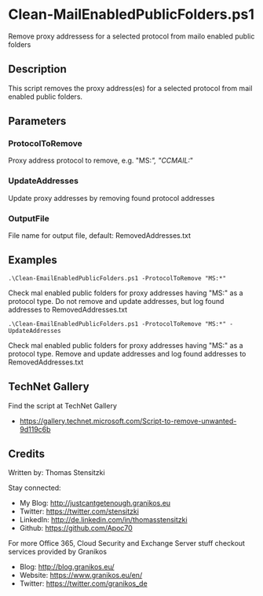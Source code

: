 # Clean-MailEnabledPublicFolders.ps1
Remove proxy addressess for a selected protocol from mailo enabled public folders

## Description
This script removes the proxy address(es) for a selected protocol from mail enabled public folders.

## Parameters
### ProtocolToRemove
Proxy address protocol to remove, e.g. "MS:*", "CCMAIL:*"

### UpdateAddresses
Update proxy addresses by removing found protocol addresses

### OutputFile
File name for output file, default: RemovedAddresses.txt


## Examples
```
.\Clean-EmailEnabledPublicFolders.ps1 -ProtocolToRemove "MS:*"
```
Check mal enabled public folders for proxy addresses having "MS:" as a protocol type.
Do not remove and update addresses, but log found addresses to RemovedAddresses.txt

```
.\Clean-EmailEnabledPublicFolders.ps1 -ProtocolToRemove "MS:*" -UpdateAddresses
```
Check mal enabled public folders for proxy addresses having "MS:" as a protocol type.
Remove and update addresses and log found addresses to RemovedAddresses.txt

## TechNet Gallery
Find the script at TechNet Gallery
* https://gallery.technet.microsoft.com/Script-to-remove-unwanted-9d119c6b


## Credits
Written by: Thomas Stensitzki

Stay connected:

* My Blog: http://justcantgetenough.granikos.eu
* Twitter: https://twitter.com/stensitzki
* LinkedIn:	http://de.linkedin.com/in/thomasstensitzki
* Github: https://github.com/Apoc70

For more Office 365, Cloud Security and Exchange Server stuff checkout services provided by Granikos

* Blog: http://blog.granikos.eu/
* Website: https://www.granikos.eu/en/
* Twitter: https://twitter.com/granikos_de
